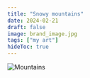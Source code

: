 ```yaml
---
title: "Snowy mountains"
date: 2024-02-21
draft: false
image: brand_image.jpg
tags: ["my art"]
hideToc: true
---
```


![Mountains](https://www.mustachedsquid.com/art/img/paintings/Shades%20Of%20Gray.png)
